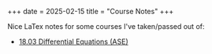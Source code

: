 +++
date = 2025-02-15
title = "Course Notes"
+++

Nice LaTex notes for some courses I've taken/passed out of:
* [18.03 Differential Equations (ASE)](/18.03-ase-notes.pdf)

<!-- more -->
